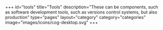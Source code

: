 +++
id="tools"
title="Tools"
description="These can be components, such as software development tools, such as versions control systems, but also production"
type="pages"
layout="category"
category="categories"
image="images/icons/cog-desktop.svg"
+++